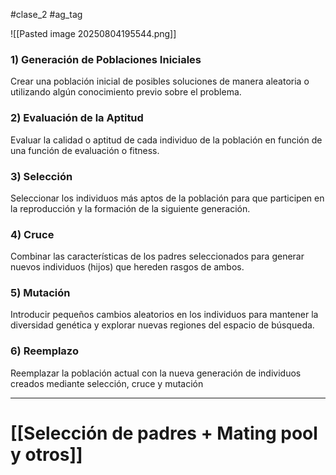 #clase_2 #ag_tag 

![[Pasted image 20250804195544.png]]
### 1) Generación de Poblaciones Iniciales
Crear una población inicial de posibles soluciones de manera aleatoria o utilizando algún conocimiento previo sobre el problema.
### 2) Evaluación de la Aptitud
Evaluar la calidad o aptitud de cada individuo de la población en función de una función de evaluación o fitness.
### 3) Selección
Seleccionar los individuos más aptos de la población para que participen en la reproducción y la formación de la siguiente generación.
### 4) Cruce
Combinar las características de los padres seleccionados para generar nuevos individuos (hijos) que hereden rasgos de ambos.
### 5) Mutación
Introducir pequeños cambios aleatorios en los individuos para mantener la diversidad genética y explorar nuevas regiones del espacio de búsqueda.
### 6) Reemplazo
Reemplazar la población actual con la nueva generación de individuos creados mediante selección, cruce y mutación

---
# [[Selección de padres + Mating pool y otros]]
